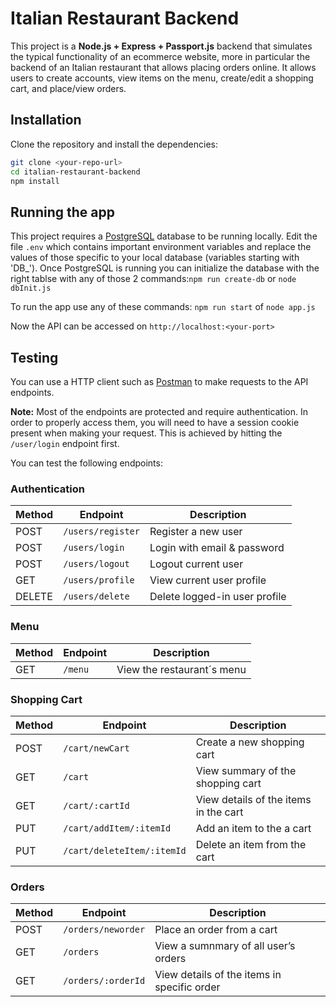 # Italian Restaurant Backend
This project is a **Node.js + Express + Passport.js** backend that simulates the typical functionality of an ecommerce website, more in particular the backend of an Italian restaurant that allows placing orders online. It allows users to create accounts, view items on the menu, create/edit a shopping cart, and place/view orders.


## Installation
Clone the repository and install the dependencies:

```bash
git clone <your-repo-url>
cd italian-restaurant-backend
npm install
```

## Running the app
This project requires a [PostgreSQL](https://www.postgresql.org/) database to be running locally. Edit the file `.env` which contains important environment variables and replace the values of those specific to your local database (variables starting with 'DB_'). Once PostgreSQL is running you can initialize the database with the right tablse with any of those 2 commands:`npm run create-db` or `node dbInit.js`

To run the app use any of these commands: `npm run start` of `node app.js`

Now the API can be accessed on `http://localhost:<your-port>`


## Testing
You can use a HTTP client such as [Postman](https://www.postman.com/) to make requests to the API endpoints.

**Note:** Most of the endpoints are protected and require authentication.  In order to properly access them, you will need to have a session cookie present when making your request. This is achieved by hitting the `/user/login` endpoint first.

You can test the following endpoints:

### Authentication
| Method | Endpoint          | Description                   |
|--------|-------------------|-------------------------------|
| POST   | `/users/register` | Register a new user           |
| POST   | `/users/login`    | Login with email & password   |
| POST   | `/users/logout`   | Logout current user           |
| GET   | `/users/profile`   | View current user profile     |
| DELETE | `/users/delete`   | Delete logged-in user profile |

### Menu
| Method | Endpoint  | Description                 |
|--------|-----------|-----------------------------|
| GET    | `/menu`   | View the restaurant´s menu  |

### Shopping Cart 
| Method | Endpoint                   | Description                            |
|--------|----------------------------|----------------------------------------|
| POST   | `/cart/newCart`            | Create a new shopping cart             |
| GET    | `/cart`                    | View summary of the shopping cart      |
| GET    | `/cart/:cartId`            | View details of the items in the cart  |
| PUT    | `/cart/addItem/:itemId`    | Add an item to the a cart              |
| PUT    | `/cart/deleteItem/:itemId` | Delete an item from the cart           |

### Orders
| Method | Endpoint             | Description                                  |
|--------|----------------------|----------------------------------------------|
| POST   | `/orders/neworder`   | Place an order from a cart                   |
| GET    | `/orders`            | View a sumnmary of all user’s orders         |
| GET    | `/orders/:orderId`   | View details of the items in specific order  |
